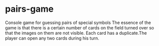 # pairs-game
Console game for guessing pairs of special symbols
The essence of the game is that there is a certain number of cards on the field turned over so that the images on them are not visible. Each card has a duplicate.The player can open any two cards during his turn.
